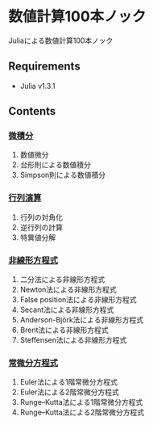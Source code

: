 # 数値計算100本ノック

Juliaによる数値計算100本ノック

## Requirements
* Julia v1.3.1

## Contents

### [微積分](calculus)
1. 数値微分
2. 台形則による数値積分
3. Simpson則による数値積分

### [行列演算](matrix_operation)
1. 行列の対角化
2. 逆行列の計算
3. 特異値分解

### [非線形方程式](nonlinear_equation)
1. 二分法による非線形方程式
2. Newton法による非線形方程式
3. False position法による非線形方程式
4. Secant法による非線形方程式
5. Anderson-Björk法による非線形方程式
6. Brent法による非線形方程式
7. Steffensen法による非線形方程式

### [常微分方程式](ode)
1. Euler法による1階常微分方程式
2. Euler法による2階常微分方程式
3. Runge–Kutta法による1階常微分方程式
4. Runge–Kutta法による2階常微分方程式
